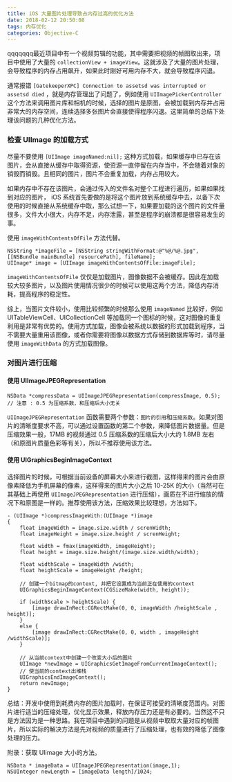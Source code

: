 ```yaml
---
title: iOS 大量图片处理导致占内存过高的优化方法
date: 2018-02-12 20:50:08
tags: 内存优化
categories: Objective-C
---
```


qqqqqqq最近项目中有一个视频剪辑的功能，其中需要把视频的帧图取出来，项目中使用了大量的 `collectionView + imageView`。这就涉及了大量的图片处理，会导致程序的内存占用飙升，如果此时刚好可用内存不大，就会导致程序闪退。

通常报错 `[GatekeeperXPC] Connection to assetsd was interrupted or assetsd died` ，就是内存管理出了问题了，例如使用 `UIImagePickerController` 这个方法来调用图片库和相机的时候，选择的图片是原图，会被加载到内存并占用非常大的内存空间，连续选择多张图片会直接使得程序闪退。这里简单的总结下处理该问题的几种优化方法。


### 检查 UIImage 的加载方式
尽量不要使用 `[UIImage imageNamed:nil];` 这种方式加载，如果缓存中已存在该图片，会从直接从缓存中取得资源，使资源一直停留在内存当中，不会随着对象的销毁而销毁。且相同的图片，图片不会重复加载，内存占用较大。

<!--more-->

如果内存中不存在该图片，会通过传入的文件名对整个工程进行遍历，如果如果找到对应的图片， iOS 系统首先要做的是将这个图片放到系统缓存中去，以备下次使用的时候直接从系统缓存中取，那么试想一下，如果要加载的这个图片的文件量很多，文件大小很大，内存不足，内存泄露，甚至是程序的崩溃都是很容易发生的事。

使用 `imageWithContentsOfFile` 方法代替。
```objc
NSString *imageFile = [NSString stringWithFormat:@"%@/%@.jpg", [[NSBundle mainBundle] resourcePath], fileName];
UIImage* image = [UIImage imageWithContentsOfFile:imageFile];
```

`imageWithContentsOfFile` 仅仅是加载图片，图像数据不会被缓存。因此在加载较大较多图片，以及图片使用情况很少的时候可以使用这两个方法，降低内存消耗，提高程序的稳定性。

综上，当图片文件较小，使用比较频繁的时候那么使用 `imageNamed` 比较好，例如 UITableViewCell、UICollectionCell 等加载同一个图标的时候，这对图像的重复利用是非常有优势的。使用方式加载，图像会被系统以数据的形式加载到程序，当不需要大量重用该图像，或者你需要将图像以数据方式存储到数据库等时，请尽量使用 `imageWithData` 的方式加载图像。



### 对图片进行压缩
#### 使用 UIImageJPEGRepresentation
```objc
NSData *compressData = UIImageJPEGRepresentation(compressImage, 0.5); // 注意 : 0.5 为压缩系数，和压缩后大小无关
```

`UIImageJPEGRepresentation` 函数需要两个参数：`图片的引用`和`压缩系数`。如果对图片的清晰度要求不高，可以通过设置函数的第二个参数，来降低图片数据量。但是压缩效果一般，17MB 的视频通过 0.5 压缩系数的压缩后大小大约 1.8MB 左右（和原图片质量色彩等有关），所以不推荐使用该方法。


#### 使用 UIGraphicsBeginImageContext
选择图片的时候，可根据当前设备的屏幕大小来进行截图，这样得来的图片会由原像素降低为手机屏幕的像素，这样得来的图片大小之后 10-25K 的大小（当然可在其基础上再使用 `UIImageJPEGRepresentation` 进行压缩），画质在不进行缩放的情况下和原图是一样的。推荐使用该方法，压缩效果比较理想，方法如下。

```objc
- (UIImage *)compressImageWith:(UIImage *)image
{
    float imageWidth = image.size.width / screnWidth;
    float imageHeight = image.size.height / screnHeight;
    
    float width = fmax(imageWidth, imageHeight);
    float height = image.size.height/(image.size.width/width);

    float widthScale = imageWidth /width;
    float heightScale = imageHeight /height;

    // 创建一个bitmap的context, 并把它设置成为当前正在使用的context
    UIGraphicsBeginImageContext(CGSizeMake(width, height));

    if (widthScale > heightScale) {
        [image drawInRect:CGRectMake(0, 0, imageWidth /heightScale , height)];
    }
    else {
        [image drawInRect:CGRectMake(0, 0, width , imageHeight /widthScale)];
    }

    // 从当前context中创建一个改变大小后的图片
    UIImage *newImage = UIGraphicsGetImageFromCurrentImageContext();
    // 使当前的context出堆栈
    UIGraphicsEndImageContext();
    return newImage;
}
```


总结：开发中使用到耗费内存的图片加载时，在保证可接受的清晰度范围内。对图片进行适当的压缩处理，优化显示效果，释放内存压力还是有必要的。当然这不只是方法因为是一种思路。我在项目中遇到的问题是从视频中取取大量对应的帧图片，所以实际的解决方法是先对视频的质量进行了压缩处理，也有效的降低了图像处理的压力。


附录：获取 UIimage 大小的方法。
```objc
NSData * imageData = UIImageJPEGRepresentation(image,1);
NSUInteger newLength = [imageData length]/1024;
```
